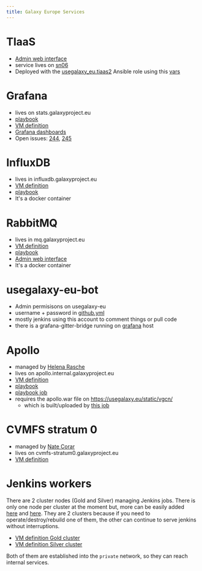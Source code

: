 ```yaml
---
title: Galaxy Europe Services
---
```


# TIaaS

- [Admin web interface](https://usegalaxy.eu/tiaas/admin/login/?next=/tiaas/admin/)
- service lives on [sn06](https://github.com/usegalaxy-eu/infrastructure-playbook/blob/4e6121da8af500dfe878c312243be49807ac5f48/sn06.yml#L152)
- Deployed with the [usegalaxy_eu.tiaas2](https://github.com/galaxyproject/ansible-tiaas2) Ansible role using this [vars](https://github.com/usegalaxy-eu/infrastructure-playbook/blob/master/group_vars/tiaas.yml)

# Grafana

- lives on stats.galaxyproject.eu
- [playbook](https://github.com/usegalaxy-eu/infrastructure-playbook/blob/master/grafana.yml)
- [VM definition](https://github.com/usegalaxy-eu/infrastructure/blob/main/instance_core_stats.tf)
- [Grafana dashboards](https://github.com/usegalaxy-eu/grafana-dashboards)
- Open issues: [244](https://github.com/usegalaxy-eu/infrastructure-playbook/issues/244), [245](https://github.com/usegalaxy-eu/infrastructure-playbook/issues/245)

# InfluxDB

- lives in influxdb.galaxyproject.eu
- [VM definition](https://github.com/usegalaxy-eu/infrastructure/blob/main/instance_core_influxdb.tf)
- [playbook](https://github.com/usegalaxy-eu/infrastructure-playbook/blob/master/influxdb.yml)
- It's a docker container

# RabbitMQ

- lives in mq.galaxyproject.eu
- [VM definition](https://github.com/usegalaxy-eu/infrastructure/blob/main/instance_core_mq.tf)
- [playbook](https://github.com/usegalaxy-eu/infrastructure-playbook/blob/master/mq.yml)
- [Admin web interface](https://mq.galaxyproject.eu/)
- It's a docker container


# usegalaxy-eu-bot

- Admin permisisons on usegalaxy-eu
- username + password in [github.yml](https://github.com/usegalaxy-eu/infrastructure-playbook/blob/master/secret_group_vars/github.yml)
- mostly jenkins using this account to comment things or pull code
- there is a grafana-gitter-bridge running on [grafana](#grafana) host

# Apollo

- managed by [Helena Rasche](https://github.com/hexylena)
- lives on apollo.internal.galaxyproject.eu
- [VM definition](https://github.com/usegalaxy-eu/infrastructure/blob/main/)
- [playbook](https://github.com/usegalaxy-eu/infrastructure-playbook/blob/master/apollo.yml)
- [playbook job](https://build.galaxyproject.eu/job/usegalaxy-eu/job/playbooks/job/apollo/)
- requires the apollo.war file on https://usegalaxy.eu/static/vgcn/
    - which is built/uploaded by [this job](https://build.galaxyproject.eu/job/usegalaxy-eu/job/apollo-builder/)

# CVMFS stratum 0

- managed by [Nate Corar](https://github.com/natefoo)
- lives on cvmfs-stratum0.galaxyproject.eu
- [VM definition](https://github.com/usegalaxy-eu/infrastructure/blob/main/instance_core_cvmfs0_eu.tf)

# Jenkins workers

There are 2 cluster nodes (Gold and Silver) managing Jenkins jobs. There is only one node per cluster at the moment but, more can be easily added [here](https://github.com/usegalaxy-eu/infrastructure/blob/5eb41f7847367c2fdf8cd6c653f8471fb421ac05/instance_core_jenkins-worker-gold.tf#L1)
and [here](https://github.com/usegalaxy-eu/infrastructure/blob/5eb41f7847367c2fdf8cd6c653f8471fb421ac05/instance_core_jenkins-worker-silver.tf#L1).
They are 2 clusters because if you need to operate/destroy/rebuild one of them, the other can continue to serve jenkins without interruptions.

- [VM definition Gold cluster](https://github.com/usegalaxy-eu/infrastructure/blob/main/instance_core_jenkins-worker-gold.tf)
- [VM definition Silver cluster](https://github.com/usegalaxy-eu/infrastructure/blob/main/instance_core_jenkins-worker-silver.tf#L1)

Both of them are established into the `private` network, so they can reach internal services.
